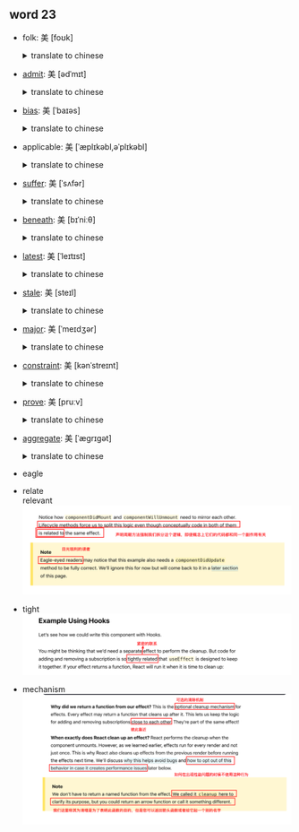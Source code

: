 ## word 23
* folk: 美 [foʊk]  
  <details>
    <summary>translate to chinese</summary>

    n. 民族；:red_circle:人们；亲属（复数）  
    adj. 民间的  
  </details>

* [admit](https://youdao.com/w/admit/#keyfrom=dict2.top): 美 [ədˈmɪt]   
  <details>
    <summary>translate to chinese</summary>

    vt. :red_circle:承认；准许进入；可容纳  
    vi. 承认；容许  
  </details>

* [bias](https://youdao.com/w/bias/#keyfrom=dict2.top): 美 [ˈbaɪəs]    
  <details>
    <summary>translate to chinese</summary>

    n. :red_circle:偏见；偏爱；斜纹  
    vt. 使存偏见  
    adj. 偏斜的  
    ![](https://raw.githubusercontent.com/wangkaiwd/drawing-bed/master/20200311091812.png)
  </details>

* applicable: 美 [ˈæplɪkəbl,əˈplɪkəbl]  
  <details>
    <summary>translate to chinese</summary>
    
    adj. 可适用的；:red_circle:可应用的；合适的
    ![](https://raw.githubusercontent.com/wangkaiwd/drawing-bed/master/20200311221918.png)
    ![](https://raw.githubusercontent.com/wangkaiwd/drawing-bed/master/20200311222210.png)
  </details>

* [suffer](https://dict.youdao.com/w/suffer/#keyfrom=dict2.top): 美 [ˈsʌfər]
  <details>
    <summary>translate to chinese</summary>
    
    vi/vt. 遭受；忍受；经历
  </details>

* [beneath](https://dict.youdao.com/w/beneath/#keyfrom=dict2.top): 美 [bɪˈniːθ]
  <details>
    <summary>translate to chinese</summary>
    
    prep: 在...之下；低于；次于
    n. 在下方；在底下
    ![](https://raw.githubusercontent.com/wangkaiwd/drawing-bed/master/20200315144407.png)
  </details>

* [latest](https://youdao.com/w/eng/latest/#keyfrom=dict2.index): 美 [ˈleɪtɪst]
  <details>
    <summary>translate to chinese</summary>
    
    adj. 最新的，最近的；最迟的，最后的  
    adv. 最迟地；最后地  
    n. (the latest) 最新的事物；最新消息
    ![](https://raw.githubusercontent.com/wangkaiwd/drawing-bed/master/20200320234804.png)
  </details>

* [stale](https://dict.youdao.com/w/stale/#keyfrom=dict2.top): 美 [steɪl]
  <details>
    <summary>translate to chinese</summary>

    adj. 陈腐的；不新鲜的  
    vi/vt. 变陈旧
    ![](https://raw.githubusercontent.com/wangkaiwd/drawing-bed/master/20200321000534.png)
  </details>

* [major](https://dict.youdao.com/w/major/#keyfrom=dict2.top): 美 [ˈmeɪdʒər] 
  <details>
    <summary>translate to chinese</summary>

    adj. **主要的**；重要的；主修的；**较多的**  
    n. [人类]成年人；主修科目  
    vi. 主修  

    majority:  美 [məˈdʒɔːrəti]  
    n. **多数**；成年
    ![](https://raw.githubusercontent.com/wangkaiwd/drawing-bed/master/20200321000901.png)
  </details>

* [constraint](https://www.youdao.com/w/eng/constraint/#keyfrom=dict2.index): 美 [kənˈstreɪnt]
  <details>
    <summary>translate to chinese</summary>

    adj. **约束**；局促，态度不自然；强制
  </details>

* [prove](https://www.youdao.com/w/prove/#keyfrom=dict2.top): 美 [pruːv]
  <details>
    <summary>translate to chinese</summary>

    vt. **证明**；检验；显示  
    vi. 证明是  
    ![](https://raw.githubusercontent.com/wangkaiwd/drawing-bed/master/20200322165406.png)
  </details>

* [aggregate](https://www.youdao.com/w/aggregate/#keyfrom=dict2.top): 美 [ˈæɡrɪɡət]

  <details>
    <summary>translate to chinese</summary>

    n. 合计；集合体  
    adj. 聚合的；合计的；集合的；  
    v. 聚合；集合  
    [![](https://raw.githubusercontent.com/wangkaiwd/drawing-bed/master/20200322170407.png)](https://stackoverflow.com/questions/35837029/aggregate-imports-then-export-in-typescript)
  </details>

* eagle
  
* relate  
  relevant
![](https://raw.githubusercontent.com/wangkaiwd/drawing-bed/master/20200330001108.png)

* tight
![](https://raw.githubusercontent.com/wangkaiwd/drawing-bed/master/20200330001910.png)

* mechanism  
![](https://raw.githubusercontent.com/wangkaiwd/drawing-bed/master/20200330003326.png)